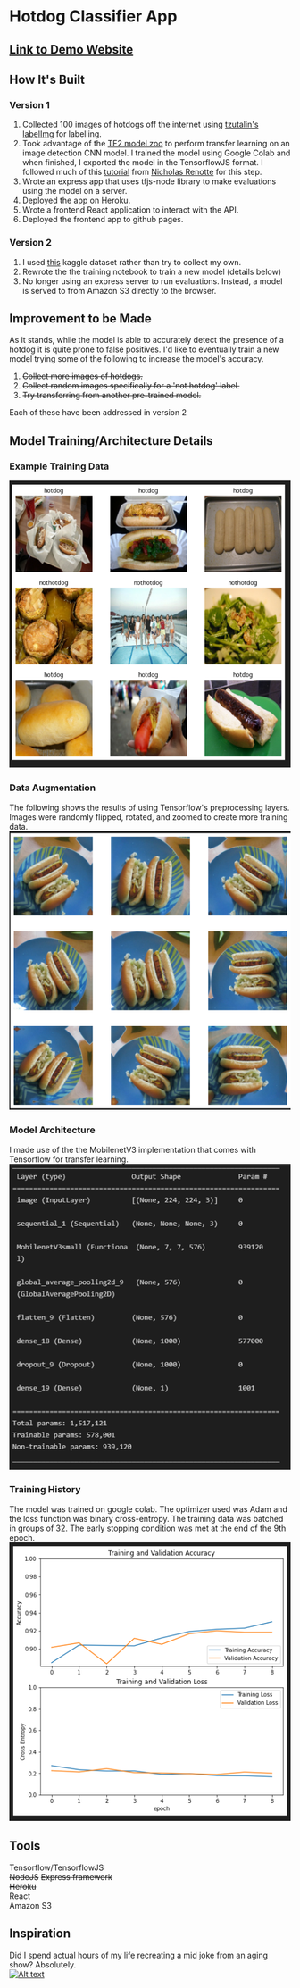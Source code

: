 # Hotdog Classifier App
## [Link to Demo Website](https://elliot-chung.github.io/hotdog-classifier-app/)
  
  
## How It's Built
### Version 1
1. Collected 100 images of hotdogs off the internet using [tzutalin's](https://github.com/tzutalin) [labelImg](https://github.com/tzutalin/labelImg) for labelling. 
2. Took advantage of the [TF2 model zoo](https://github.com/tensorflow/models/blob/master/research/object_detection/g3doc/tf2_detection_zoo.md) to perform transfer learning on an image detection CNN model. I trained the model using Google Colab and when finished, I exported the model in the TensorflowJS format. I followed much of this [tutorial](https://github.com/nicknochnack/TFODCourse) from [Nicholas Renotte](https://www.youtube.com/channel/UCHXa4OpASJEwrHrLeIzw7Yg) for this step. 
3. Wrote an express app that uses tfjs-node library to make evaluations using the model on a server. 
4. Deployed the app on Heroku.
5. Wrote a frontend React application to interact with the API.
6. Deployed the frontend app to github pages. 

### Version 2
1. I used [this](https://www.kaggle.com/datasets/yashvrdnjain/hotdognothotdog?resource=download) kaggle dataset rather than try to collect my own.
2. Rewrote the the training notebook to train a new model (details below)
3. No longer using an express server to run evaluations. Instead, a model is served to from Amazon S3 directly to the browser. 

## Improvement to be Made
As it stands, while the model is able to accurately detect the presence of a hotdog it is quite prone to false positives. I'd like to eventually train a new model trying some of the following to increase the model's accuracy.
1. ~~Collect more images of hotdogs.~~
2. ~~Collect random images specifically for a 'not hotdog' label.~~
3. ~~Try transferring from another pre-trained model.~~  

Each of these have been addressed in version 2

## Model Training/Architecture Details
### Example Training Data
![Example Training Data](images/screenshots/exampledata.PNG)

### Data Augmentation 
The following shows the results of using Tensorflow's preprocessing layers. Images were randomly flipped, rotated, and zoomed to create more training data.  
![Data Augmentation](images/screenshots/dataaugmentation.PNG)

### Model Architecture
I made use of the the MobilenetV3 implementation that comes with Tensorflow for transfer learning.
![Model Architecture](images/screenshots/architecture.PNG)

### Training History
The model was trained on google colab. The optimizer used was Adam and the loss function was binary cross-entropy. The training data was batched in groups of 32. The early stopping condition was met at the end of the 9th epoch.  
![Training History](images/screenshots/history.PNG)

## Tools
Tensorflow/TensorflowJS  
~~NodeJS~~
~~Express framework~~  
~~Heroku~~  
React  
Amazon S3

## Inspiration
Did I spend actual hours of my life recreating a mid joke from an aging show? Absolutely.   
[![Alt text](https://img.youtube.com/vi/ACmydtFDTGs/0.jpg)](https://www.youtube.com/watch?v=ACmydtFDTGs)


